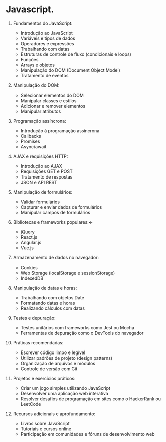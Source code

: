 # Javascript.

1. Fundamentos do JavaScript:
   - Introdução ao JavaScript
   - Variáveis e tipos de dados
   - Operadores e expressões
   - Trabalhando com datas
   - Estruturas de controle de fluxo (condicionais e loops)
   - Funções
   - Arrays e objetos
   - Manipulação do DOM (Document Object Model)
   - Tratamento de eventos

2. Manipulação do DOM:
   - Selecionar elementos do DOM
   - Manipular classes e estilos
   - Adicionar e remover elementos
   - Manipular atributos

3. Programação assíncrona:
   - Introdução à programação assíncrona
   - Callbacks
   - Promises
   - Async/await

4. AJAX e requisições HTTP:
   - Introdução ao AJAX
   - Requisições GET e POST
   - Tratamento de respostas
   - JSON e API REST

5. Manipulação de formulários: 
   - Validar formulários
   - Capturar e enviar dados de formulários
   - Manipular campos de formulários

6. Bibliotecas e frameworks populares:<-
   - jQuery
   - React.js
   - Angular.js
   - Vue.js

7. Armazenamento de dados no navegador:
   - Cookies
   - Web Storage (localStorage e sessionStorage)
   - IndexedDB

8. Manipulação de datas e horas:
   - Trabalhando com objetos Date
   - Formatando datas e horas
   - Realizando cálculos com datas

9. Testes e depuração:
   - Testes unitários com frameworks como Jest ou Mocha
   - Ferramentas de depuração como o DevTools do navegador

10. Práticas recomendadas:
    - Escrever código limpo e legível
    - Utilizar padrões de projeto (design patterns)
    - Organização de arquivos e módulos
    - Controle de versão com Git

11. Projetos e exercícios práticos:
    - Criar um jogo simples utilizando JavaScript
    - Desenvolver uma aplicação web interativa
    - Resolver desafios de programação em sites como o HackerRank ou LeetCode

12. Recursos adicionais e aprofundamento:
    - Livros sobre JavaScript
    - Tutoriais e cursos online
    - Participação em comunidades e fóruns de desenvolvimento web
